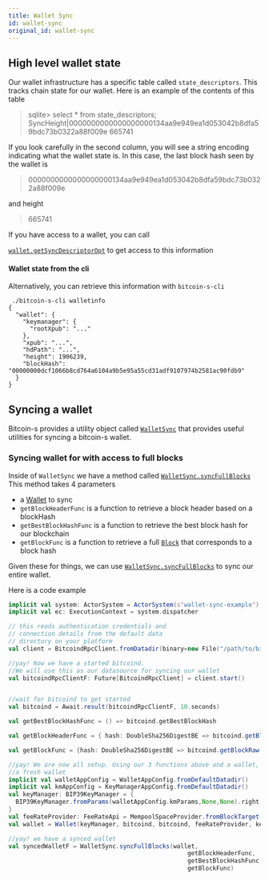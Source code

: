 ```yaml
---
title: Wallet Sync
id: wallet-sync
original_id: wallet-sync
---
```


## High level wallet state

Our wallet infrastructure has a specific table called `state_descriptors`.
This tracks chain state for our wallet.
Here is an example of the contents of this table

>sqlite> select * from state_descriptors;
SyncHeight|0000000000000000000134aa9e949ea1d053042b8dfa59bdc73b0322a88f009e 665741

If you look carefully in the second column, you will see a string encoding indicating
what the wallet state is. In this case, the last block hash seen by the wallet is

>0000000000000000000134aa9e949ea1d053042b8dfa59bdc73b0322a88f009e

and height

>665741

If you have access to a wallet, you can call

[`wallet.getSyncDescriptorOpt`](https://github.com/bitcoin-s/bitcoin-s/blob/36b5fc142715f8ab3ad053465d53dc29ab319790/wallet/src/main/scala/org/bitcoins/wallet/Wallet.scala#L160) to get access to this information

#### Wallet state from the cli

Alternatively, you can retrieve this information with `bitcoin-s-cli`

```
 ./bitcoin-s-cli walletinfo
{
  "wallet": {
    "keymanager": {
      "rootXpub": "..."
    },
    "xpub": "...",
    "hdPath": "...",
    "height": 1906239,
    "blockHash": "00000000dcf1066b8cd764a6104a9b5e95a55cd31adf9107974b2581ac90fdb9"
  }
}
```

## Syncing a wallet

Bitcoin-s provides a utility object called [`WalletSync`](https://github.com/bitcoin-s/bitcoin-s/blob/f3e81d027dfdda79e26642d5c29d381874ee72da/wallet/src/main/scala/org/bitcoins/wallet/sync/WalletSync.scala#L10)
that provides useful utilities for syncing a bitcoin-s wallet.

### Syncing wallet for with access to full blocks

Inside of `WalletSync` we have a method called [`WalletSync.syncFullBlocks`](https://github.com/bitcoin-s/bitcoin-s/blob/f3e81d027dfdda79e26642d5c29d381874ee72da/wallet/src/main/scala/org/bitcoins/wallet/sync/WalletSync.scala#L18)
This method takes 4 parameters

- a [Wallet](https://github.com/bitcoin-s/bitcoin-s/blob/36b5fc142715f8ab3ad053465d53dc29ab319790/wallet/src/main/scala/org/bitcoins/wallet/Wallet.scala#L46) to sync
- `getBlockHeaderFunc` is a function to retrieve a block header based on a blockHash
- `getBestBlockHashFunc` is a function to retrieve the best block hash for our blockchain
- `getBlockFunc` is a function to retrieve a full [`Block`](https://github.com/bitcoin-s/bitcoin-s/blob/8a148357d560a40bf21e7c0e3f4074cd276534fe/core/src/main/scala/org/bitcoins/core/protocol/blockchain/Block.scala#L18) that corresponds to a block hash

Given these for things, we can use [`WalletSync.syncFullBlocks`](https://github.com/bitcoin-s/bitcoin-s/blob/f3e81d027dfdda79e26642d5c29d381874ee72da/wallet/src/main/scala/org/bitcoins/wallet/sync/WalletSync.scala#L18) to sync our entire wallet.

Here is a code example


```scala
implicit val system: ActorSystem = ActorSystem(s"wallet-sync-example")
implicit val ec: ExecutionContext = system.dispatcher

// this reads authentication credentials and
// connection details from the default data
// directory on your platform
val client = BitcoindRpcClient.fromDatadir(binary=new File("/path/to/bitcoind"), datadir=new File("/path/to/bitcoind-datadir"))

//yay! Now we have a started bitcoind.
//We will use this as our datasource for syncing our wallet
val bitcoindRpcClientF: Future[BitcoindRpcClient] = client.start()


//wait for bitcoind to get started
val bitcoind = Await.result(bitcoindRpcClientF, 10.seconds)

val getBestBlockHashFunc = () => bitcoind.getBestBlockHash

val getBlockHeaderFunc = { hash: DoubleSha256DigestBE => bitcoind.getBlockHeaderRaw(hash) }

val getBlockFunc = {hash: DoubleSha256DigestBE => bitcoind.getBlockRaw(hash) }

//yay! We are now all setup. Using our 3 functions above and a wallet, we can now sync
//a fresh wallet
implicit val walletAppConfig = WalletAppConfig.fromDefaultDatadir()
implicit val kmAppConfig = KeyManagerAppConfig.fromDefaultDatadir()
val keyManager: BIP39KeyManager = {
  BIP39KeyManager.fromParams(walletAppConfig.kmParams,None,None).right.get
}
val feeRateProvider: FeeRateApi = MempoolSpaceProvider.fromBlockTarget(6)
val wallet = Wallet(keyManager, bitcoind, bitcoind, feeRateProvider, keyManager.creationTime)

//yay! we have a synced wallet
val syncedWalletF = WalletSync.syncFullBlocks(wallet,
                                                  getBlockHeaderFunc,
                                                  getBestBlockHashFunc,
                                                  getBlockFunc)
```
